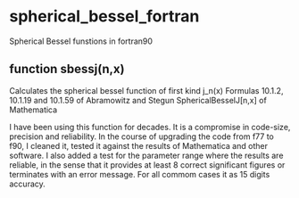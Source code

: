 # spherical_bessel_fortran

Spherical Bessel funstions in fortran90

## function sbessj(n,x)

Calculates the spherical bessel function of first kind j_n(x)
Formulas 10.1.2, 10.1.19 and 10.1.59 of Abramowitz and Stegun
SphericalBesselJ[n,x] of Mathematica

I have been using this function for decades.  It is a compromise in code-size, precision and reliability.
In the course of upgrading the code from f77 to f90, I cleaned it, tested it against the results of Mathematica and other software. I also added a test for the parameter range where the results are reliable, in the sense that it provides at least 8 correct significant figures or terminates with an error message.  For all commom cases it as 15 digits accuracy.
